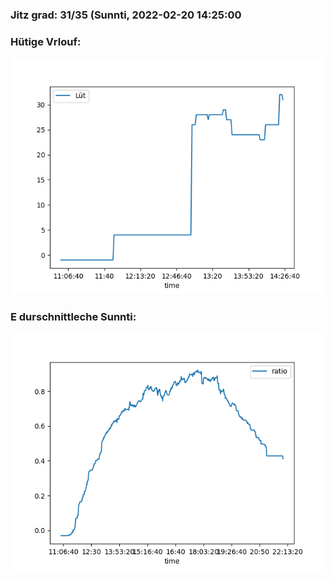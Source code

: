 ### Jitz grad: 31/35 (Sunnti, 2022-02-20 14:25:00

### Hütige Vrlouf:
![Graph](Today.png)

### E durschnittleche Sunnti:
![Graph](Sunnti.png)